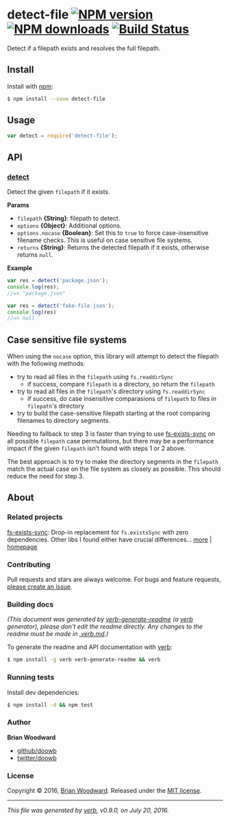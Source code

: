 # detect-file [![NPM version](https://img.shields.io/npm/v/detect-file.svg?style=flat)](https://www.npmjs.com/package/detect-file) [![NPM downloads](https://img.shields.io/npm/dm/detect-file.svg?style=flat)](https://npmjs.org/package/detect-file) [![Build Status](https://img.shields.io/travis/doowb/detect-file.svg?style=flat)](https://travis-ci.org/doowb/detect-file)

Detect if a filepath exists and resolves the full filepath.

## Install

Install with [npm](https://www.npmjs.com/):

```sh
$ npm install --save detect-file
```

## Usage

```js
var detect = require('detect-file');
```

## API

### [detect](index.js#L34)

Detect the given `filepath` if it exists.

**Params**

* `filepath` **{String}**: filepath to detect.
* `options` **{Object}**: Additional options.
* `options.nocase` **{Boolean}**: Set this to `true` to force case-insensitive filename checks. This is useful on case sensitive file systems.
* `returns` **{String}**: Returns the detected filepath if it exists, otherwise returns `null`.

**Example**

```js
var res = detect('package.json');
console.log(res);
//=> "package.json"

var res = detect('fake-file.json');
console.log(res)
//=> null
```

## Case sensitive file systems

When using the `nocase` option, this library will attempt to detect the filepath with the following methods:

* try to read all files in the `filepath` using `fs.readdirSync`
  - if success, compare `filepath` is a directory, so return the `filepath`
* try to read all files in the `filepath`'s directory using `fs.readdirSync`
  - if success, do case insensitive comparasions of `filepath` to files in `filepath`'s directory
* try to build the case-sensitive filepath starting at the root comparing filenames to directory segments.

Needing to fallback to step 3 is faster than trying to use [fs-exists-sync](https://github.com/jonschlinkert/fs-exists-sync) on all possible `filepath` case permutations, but there may be a performance impact if the given `filepath` isn't found with steps 1 or 2 above.

The best approach is to try to make the directory segments in the `filepath` match the actual case on the file system as closely as possible. This should reduce the need for step 3.

## About

### Related projects

[fs-exists-sync](https://www.npmjs.com/package/fs-exists-sync): Drop-in replacement for `fs.existsSync` with zero dependencies. Other libs I found either have crucial differences… [more](https://github.com/jonschlinkert/fs-exists-sync) | [homepage](https://github.com/jonschlinkert/fs-exists-sync "Drop-in replacement for `fs.existsSync` with zero dependencies. Other libs I found either have crucial differences from fs.existsSync, or unnecessary dependencies. See README.md for more info.")

### Contributing

Pull requests and stars are always welcome. For bugs and feature requests, [please create an issue](../../issues/new).

### Building docs

_(This document was generated by [verb-generate-readme](https://github.com/verbose/verb-generate-readme) (a [verb](https://github.com/verbose/verb) generator), please don't edit the readme directly. Any changes to the readme must be made in [.verb.md](.verb.md).)_

To generate the readme and API documentation with [verb](https://github.com/verbose/verb):

```sh
$ npm install -g verb verb-generate-readme && verb
```

### Running tests

Install dev dependencies:

```sh
$ npm install -d && npm test
```

### Author

**Brian Woodward**

* [github/doowb](https://github.com/doowb)
* [twitter/doowb](http://twitter.com/doowb)

### License

Copyright © 2016, [Brian Woodward](https://github.com/doowb).
Released under the [MIT license](https://github.com/doowb/detect-file/blob/master/LICENSE).

***

_This file was generated by [verb](https://github.com/verbose/verb), v0.9.0, on July 20, 2016._